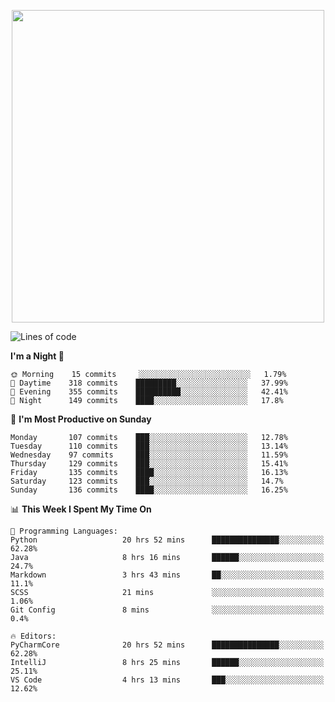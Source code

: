 <!--

[![Hits](https://hits.seeyoufarm.com/api/count/incr/badge.svg?url=https%3A%2F%2Fgithub.com/sangm1n)](https://hits.seeyoufarm.com) 
[![Repos Badge](https://badges.pufler.dev/repos/sangm1n)](https://badges.pufler.dev)
[![Github Badge](http://img.shields.io/badge/-github-black?style=flat-square&logo=github&logoColor=white&link=https:https://github.com/sangm1n/)](https://github.com/sangm1n/)
[![Netlify Badge](https://img.shields.io/badge/-TIL-00C7B7?style=flat-square&logo=Netlify&logoColor=white&link=https://sangminlog.netlify.com)](https://sangminlog.netlify.com)
[![Hugo Badge](https://img.shields.io/badge/-techblog-FF4088?style=flat-square&logo=Hugo&logoColor=white&link=https://sangm1n.github.io)](https://sangm1n.github.io)
[![Mail Badge](http://img.shields.io/badge/-mail-D14836?style=flat-square&logo=Gmail&logoColor=white&link=mailto:dltkd96als@naver.com)](mailto:dltkd96als@naver.com/)

![Lines of code](https://img.shields.io/badge/From%20Hello%20World%20I%27ve%20Written-3.9%20million%20lines%20of%20code-blue)
-->

<!--  -->

<p align="center">
  <a href="https://sangm1n.github.io/">
    <img src="https://user-images.githubusercontent.com/46131688/100516133-08bf3880-31c5-11eb-97ce-0548a7b3a35a.png" width="500">
  </a>
</p>

<!--START_SECTION:waka-->
![Lines of code](https://img.shields.io/badge/From%20Hello%20World%20I%27ve%20Written-5.5%20million%20lines%20of%20code-blue)

**I'm a Night 🦉** 

```text
🌞 Morning    15 commits     ░░░░░░░░░░░░░░░░░░░░░░░░░   1.79% 
🌆 Daytime    318 commits    █████████░░░░░░░░░░░░░░░░   37.99% 
🌃 Evening    355 commits    ██████████░░░░░░░░░░░░░░░   42.41% 
🌙 Night      149 commits    ████░░░░░░░░░░░░░░░░░░░░░   17.8%

```
📅 **I'm Most Productive on Sunday** 

```text
Monday       107 commits    ███░░░░░░░░░░░░░░░░░░░░░░   12.78% 
Tuesday      110 commits    ███░░░░░░░░░░░░░░░░░░░░░░   13.14% 
Wednesday    97 commits     ███░░░░░░░░░░░░░░░░░░░░░░   11.59% 
Thursday     129 commits    ███░░░░░░░░░░░░░░░░░░░░░░   15.41% 
Friday       135 commits    ████░░░░░░░░░░░░░░░░░░░░░   16.13% 
Saturday     123 commits    ███░░░░░░░░░░░░░░░░░░░░░░   14.7% 
Sunday       136 commits    ████░░░░░░░░░░░░░░░░░░░░░   16.25%

```


📊 **This Week I Spent My Time On** 

```text
💬 Programming Languages: 
Python                   20 hrs 52 mins      ███████████████░░░░░░░░░░   62.28% 
Java                     8 hrs 16 mins       ██████░░░░░░░░░░░░░░░░░░░   24.7% 
Markdown                 3 hrs 43 mins       ██░░░░░░░░░░░░░░░░░░░░░░░   11.1% 
SCSS                     21 mins             ░░░░░░░░░░░░░░░░░░░░░░░░░   1.06% 
Git Config               8 mins              ░░░░░░░░░░░░░░░░░░░░░░░░░   0.4%

🔥 Editors: 
PyCharmCore              20 hrs 52 mins      ███████████████░░░░░░░░░░   62.28% 
IntelliJ                 8 hrs 25 mins       ██████░░░░░░░░░░░░░░░░░░░   25.11% 
VS Code                  4 hrs 13 mins       ███░░░░░░░░░░░░░░░░░░░░░░   12.62%

```


<!--END_SECTION:waka-->


<!--
**sangm1n/sangm1n** is a ✨ _special_ ✨ repository because its `README.md` (this file) appears on your GitHub profile.

Here are some ideas to get you started:

- 🔭 I’m currently working on ...
- 🌱 I’m currently learning ...
- 👯 I’m looking to collaborate on ...
- 🤔 I’m looking for help with ...
- 💬 Ask me about ...
- 📫 How to reach me: ...
- 😄 Pronouns: ...
- ⚡ Fun fact: ...

https://shields.io/
-->


